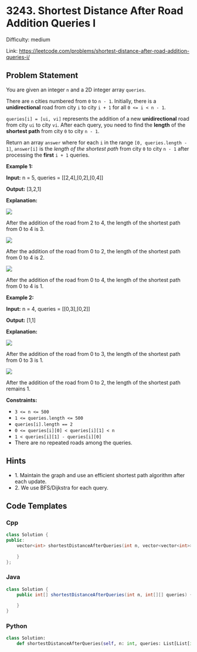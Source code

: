 # 3243. Shortest Distance After Road Addition Queries I

Difficulty: medium

Link: https://leetcode.com/problems/shortest-distance-after-road-addition-queries-i/

## Problem Statement

You are given an integer `n` and a 2D integer array `queries`.

There are `n` cities numbered from `0` to `n - 1`. Initially, there is a **unidirectional** road from city `i` to city `i + 1` for all `0 <= i < n - 1`.

`queries[i] = [ui, vi]` represents the addition of a new **unidirectional** road from city `ui` to city `vi`. After each query, you need to find the **length** of the **shortest path** from city `0` to city `n - 1`.

Return an array `answer` where for each `i` in the range `[0, queries.length - 1]`, `answer[i]` is the *length of the shortest path* from city `0` to city `n - 1` after processing the **first** `i + 1` queries.

**Example 1:**

**Input:** n \= 5, queries \= \[\[2,4],\[0,2],\[0,4]]

**Output:** \[3,2,1]

**Explanation:** 

![](https://assets.leetcode.com/uploads/2024/06/28/image8.jpg)

After the addition of the road from 2 to 4, the length of the shortest path from 0 to 4 is 3\.

![](https://assets.leetcode.com/uploads/2024/06/28/image9.jpg)

After the addition of the road from 0 to 2, the length of the shortest path from 0 to 4 is 2\.

![](https://assets.leetcode.com/uploads/2024/06/28/image10.jpg)

After the addition of the road from 0 to 4, the length of the shortest path from 0 to 4 is 1\.

**Example 2:**

**Input:** n \= 4, queries \= \[\[0,3],\[0,2]]

**Output:** \[1,1]

**Explanation:**

![](https://assets.leetcode.com/uploads/2024/06/28/image11.jpg)

After the addition of the road from 0 to 3, the length of the shortest path from 0 to 3 is 1\.

![](https://assets.leetcode.com/uploads/2024/06/28/image12.jpg)

After the addition of the road from 0 to 2, the length of the shortest path remains 1\.

**Constraints:**

* `3 <= n <= 500`
* `1 <= queries.length <= 500`
* `queries[i].length == 2`
* `0 <= queries[i][0] < queries[i][1] < n`
* `1 < queries[i][1] - queries[i][0]`
* There are no repeated roads among the queries.

## Hints

- 1\. Maintain the graph and use an efficient shortest path algorithm after each update.
- 2\. We use BFS/Dijkstra for each query.

## Code Templates

### Cpp
```cpp
class Solution {
public:
    vector<int> shortestDistanceAfterQueries(int n, vector<vector<int>>& queries) {
        
    }
};
```

### Java
```java
class Solution {
    public int[] shortestDistanceAfterQueries(int n, int[][] queries) {
        
    }
}
```

### Python
```python
class Solution:
    def shortestDistanceAfterQueries(self, n: int, queries: List[List[int]]) -> List[int]:
        
```

